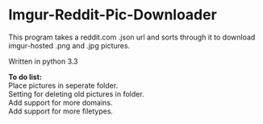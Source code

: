 Imgur-Reddit-Pic-Downloader
===========================

This program takes a reddit.com .json url and sorts through it to download imgur-hosted .png and .jpg pictures. 


Written in python 3.3

<b>To do list:</b>  
Place pictures in seperate folder.  
   Setting for deleting old pictures in folder.  
Add support for more domains.  
Add support for more filetypes.
